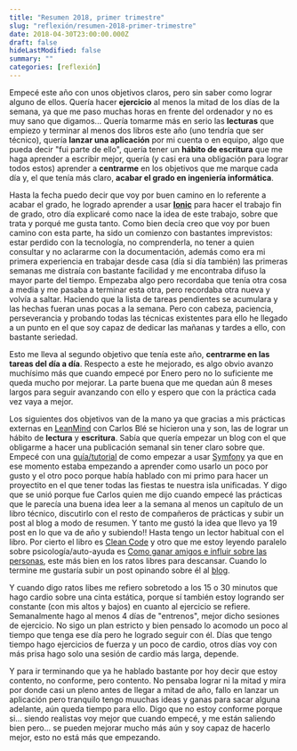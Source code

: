 ```yaml
---
title: "Resumen 2018, primer trimestre"
slug: "reflexión/resumen-2018-primer-trimestre"
date: 2018-04-30T23:00:00.000Z
draft: false
hideLastModified: false
summary: ""
categories: [reflexión]
---
```


Empecé este año con unos objetivos claros, pero sin saber como lograr alguno de ellos. Quería hacer **ejercicio** al menos la mitad de los días de la semana, ya que me paso muchas horas en frente del ordenador y no es muy sano que digamos... Quería tomarme más en serio las **lecturas** que empiezo y terminar al menos dos libros este año (uno tendría que ser técnico), quería **lanzar una aplicación** por mi cuenta o en equipo, algo que pueda decir "fui parte de ello", quería tener un **hábito de escritura** que me haga aprender a escribir mejor, quería (y casi era una obligación para lograr todos estos) aprender a **centrarme** en los objetivos que me marque cada día y, el que tenía más claro, **acabar el grado en ingeniería informática**.

Hasta la fecha puedo decir que voy por buen camino en lo referente a acabar el grado, he logrado aprender a usar [**Ionic**](https://ionicframework.com/) para hacer el trabajo fin de grado, otro día explicaré como nace la idea de este trabajo, sobre que trata y porqué me gusta tanto. Como bien decía creo que voy por buen camino con esta parte, ha sido un comienzo con bastantes imprevistos: estar perdido con la tecnología, no comprenderla, no tener a quien consultar y no aclararme con la documentación, además como era mi primera experiencia en trabajar desde casa (día si día también) las primeras semanas me distraía con bastante facilidad y me encontraba difuso la mayor parte del tiempo. Empezaba algo pero recordaba que tenía otra cosa a media y me pasaba a terminar esta otra, pero recordaba otra nueva y volvía a saltar. Haciendo que la lista de tareas pendientes se acumulara y las hechas fueran unas pocas a la semana. Pero con cabeza, paciencia, perseverancia y probando todas las técnicas existentes para ello he llegado a un punto en el que soy capaz de dedicar las mañanas y tardes a ello, con bastante seriedad.

Esto me lleva al segundo objetivo que tenía este año, **centrarme en las tareas del día a día**. Respecto a este he mejorado, es algo obvio avanzo muchísimo más que cuando empecé por Enero pero no lo suficiente me queda mucho por mejorar. La parte buena que me quedan aún 8 meses largos para seguir avanzando con ello y espero que con la práctica cada vez vaya a mejor.

Los siguientes dos objetivos van de la mano ya que gracias a mis prácticas externas en [LeanMind](https://leanmind.es/) con Carlos Blé se hicieron una y son, las de lograr un hábito de **lectura** y **escritura**. Sabía que quería empezar un blog con el que obligarme a hacer una publicación semanal sin tener claro sobre que. Empecé con una [guía/tutorial](https://criskrus.wordpress.com/tag/symfony/) de como empezar a usar [Symfony](https://symfony.com/) ya que en ese momento estaba empezando a aprender como usarlo un poco por gusto y el otro poco porque había hablado con mi primo para hacer un proyectito en el que tener todas las fiestas te nuestra isla unificadas. Y digo que se unió porque fue Carlos quien me dijo cuando empecé las prácticas que le parecía una buena idea leer a la semana al menos un capítulo de un libro técnico, discutirlo con el resto de compañeros de prácticas y subir un post al blog a modo de resumen. Y tanto me gustó la idea que llevo ya 19 post en lo que va de año y subiendo!! Hasta tengo un lector habitual con el libro. Por cierto el libro es [Clean Code](https://leer.amazon.es/kp/embed?asin=B001GSTOAM&preview=newtab&linkCode=kpe&ref_=cm_sw_r_kb_dp_bopYAb3Y71AX3&tag=5413&reshareId=YC59TC6JV2NAMYMT9JKD&reshareChannel=system) y otro que me estoy leyendo paralelo sobre psicología/auto-ayuda es [Como ganar amigos e influir sobre las personas](https://www.amazon.es/Como-Ganar-Amigos-Influir-Personas/dp/1537702084/ref=pd_lpo_sbs_14_t_0?_encoding=UTF8&psc=1&refRID=NMEKXTQ94HFY9WYGQKCB), este más bien en los ratos libres para descansar. Cuando lo termine me gustaría subir un post opinando sobre él al [blog](https://criskrus.wordpress.com/).

Y cuando digo ratos libes me refiero sobretodo a los 15 o 30 minutos que hago cardio sobre una cinta estática, porque sí también estoy logrando ser constante (con mis altos y bajos) en cuanto al ejercicio se refiere. Semanalmente hago al menos 4 días de "entrenos", mejor dicho sesiones de ejercicio. No sigo un plan estricto y bien pensado lo acomodo un poco al tiempo que tenga ese día pero he logrado seguir con él. Días que tengo tiempo hago ejercicios de fuerza y un poco de cardio, otros días voy con más prisa hago  solo una sesión de cardio más larga, depende.

Y para ir terminando que ya he hablado bastante por hoy decir que estoy contento, no conforme, pero contento. No pensaba lograr ni la mitad y mira por donde casi un pleno antes de llegar a mitad de año, fallo en lanzar un aplicación pero tranquilo tengo muuchas ideas y ganas para sacar alguna adelante, aún queda tiempo para ello. Digo que no estoy conforme porque si... siendo realistas voy mejor que cuando empecé, y me están saliendo bien pero... se pueden mejorar mucho más aún y soy capaz de hacerlo mejor, esto no está más que empezando.

